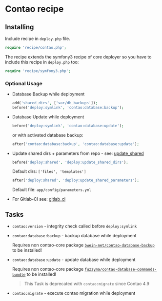 # Contao recipe

## Installing

Include recipe in `deploy.php` file.

```php
require 'recipe/contao.php';
```

The recipe extends the symfony3 recipe of core deployer so you have to include this recipe in `deploy.php` too:

```php
require 'recipe/symfony3.php';
```

### Optional Usage

* Database Backup while deployment

    ```php
    add('shared_dirs', ['var/db_backups']);
    before('deploy:symlink', 'contao:database:backup');
    ```

* Database Update while deployment

    ```php
    before('deploy:symlink', 'contao:database:update');
    ```
    or with activated database backup:
    ```php
    after('contao:database:backup', 'contao:database:update');
    ```

* Update shared dirs + parameters from repo - see: [update_shared](deploy/update_shared.md)

    ```php
    before('deploy:shared', 'deploy:update_shared_dirs');
    ```

    Default dirs: ``['files', 'templates']``

    ```php
    after('deploy:shared', 'deploy:update_shared_parameters');
    ```

    Default file:  ``app/config/parameters.yml``

* For Gitlab-CI see: [gitlab_ci](deploy/gitlab_ci.md)

## Tasks

* ``contao:version`` - integrity check called before ``deploy:symlink``

* ``contao:database:backup`` - backup database while deployment

    Requires non contao-core package [``bwein-net/contao-database-backup``](https://github.com/bwein-net/contao-database-backup) to be installed!

* ``contao:database:update`` - update database while deployment

    Requires non contao-core package [``fuzzyma/contao-database-commands-bundle``](https://github.com/fuzzyma/contao-database-commands-bundle) to be installed!

    > This Task is deprecated with `contao:migrate` since Contao 4.9

* ``contao:migrate`` - execute contao migration while deployment
